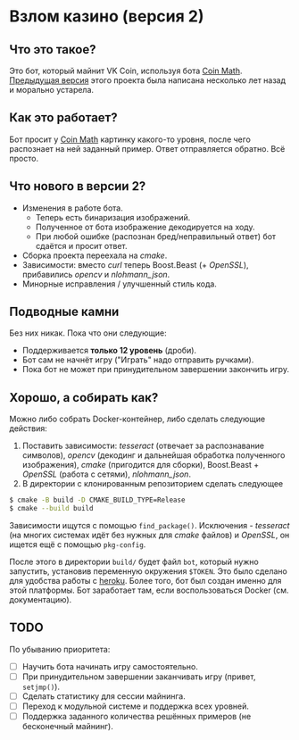# Взлом казино (версия 2)

## Что это такое?

Это бот, который майнит VK Coin, используя бота [Coin Math](https://vk.com/coinmath).
[Предыдущая версия](https://github.com/shreddered/CasinoHackUltimate) этого проекта
была написана несколько лет назад и морально устарела.

## Как это работает?

Бот просит у [Coin Math](https://vk.com/coinmath) картинку какого-то уровня, после чего
распознает на ней заданный пример. Ответ отправляется обратно. Всё просто.

## Что нового в версии 2?

* Изменения в работе бота.
    * Теперь есть бинаризация изображений.
    * Полученное от бота изображение декодируется на ходу.
    * При любой ошибке (распознан бред/неправильный ответ) бот сдаётся и просит ответ.
* Сборка проекта переехала на _cmake_.
* Зависимости: вместо _curl_ теперь Boost.Beast (+ _OpenSSL_), прибавились _opencv_ и _nlohmann\_json_.
* Минорные исправления / улучшенный стиль кода.

## Подводные камни

Без них никак. Пока что они следующие:

* Поддерживается **только 12 уровень** (дроби).
* Бот сам не начнёт игру ("Играть" надо отправить ручками).
* Пока бот не может при принудительном завершении закончить игру. 

## Хорошо, а собирать как?

Можно либо собрать Docker-контейнер, либо сделать следующие действия:

1. Поставить зависимости: _tesseract_ (отвечает за распознавание символов),
_opencv_ (декодинг и дальнейшая обработка полученного изображения), _cmake_ (пригодится для
сборки), Boost.Beast + _OpenSSL_ (работа с сетями), _nlohmann\_json_.
2. В директории с клонированным репозиторием сделать следующее
```bash
$ cmake -B build -D CMAKE_BUILD_TYPE=Release
$ cmake --build build

```
Зависимости ищутся с помощью `find_package()`. Исключения - _tesseract_ (на многих системах идёт без нужных для
_cmake_ файлов) и _OpenSSL_, он ищется ещё с помощью `pkg-config`. 

После этого в директории `build/` будет файл `bot`, который нужно запустить,
установив переменную окружения `$TOKEN`. Это было сделано для удобства работы с [heroku](https://heroku.com).
Более того, бот был создан именно для этой платформы. Бот заработает там, если воспользоваться Docker
(см. документацию).

## TODO

По убыванию приоритета:

- [ ] Научить бота начинать игру самостоятельно.
- [ ] При принудительном завершении заканчивать игру (привет, `setjmp()`).
- [ ] Сделать статистику для сессии майнинга.
- [ ] Переход к модульной системе и поддержка всех уровней.
- [ ] Поддержка заданного количества решённых примеров (не бесконечный майнинг).
